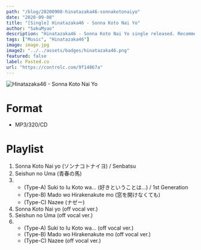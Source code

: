```yaml
---
path: "/blog/20200908-hinatazaka46-sonnakotonaiyo"
date: "2020-09-08"
title: "[Single] Hinatazaka46 - Sonna Koto Nai Yo"
author: "SakuMyao"
description: "Hinatazaka46 - Sonna Koto Nai Yo single released. Recommended Music!"
tags: ["Music", "Hinatazaka46"]
image: image.jpg
image2: "../../assets/badges/hinatazaka46.png"
featured: false
label: Pasted.co
url: "https://controlc.com/9f14867a"
---
```


![Hinatazaka46 - Sonna Koto Nai Yo](./image.jpg)

# Format

- MP3/320/CD

# Playlist

1. Sonna Koto Nai yo (ソンナコトナイヨ) / Senbatsu
2. Seishun no Uma (青春の馬)
3. - (Type-A) Suki to Iu Koto wa... (好きということは…) / 1st Generation
   - (Type-B) Mado wo Hirakenakute mo (窓を開けなくても)
   - (Type-C) Nazee (ナゼー)
4. Sonna Koto Nai yo (off vocal ver.)
5. Seishun no Uma (off vocal ver.)
6. - (Type-A) Suki to Iu Koto wa... (off vocal ver.)
   - (Type-B) Mado wo Hirakenakute mo (off vocal ver.)
   - (Type-C) Nazee (off vocal ver.)
